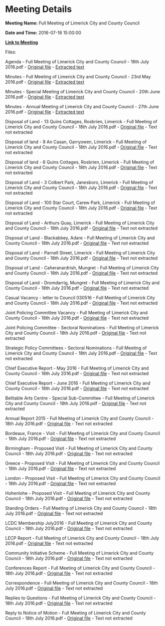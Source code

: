 # Meeting Details

**Meeting Name:** Full Meeting of Limerick City and County Council

**Date and Time:** 2016-07-18 15:00:00

**[Link to Meeting](https://www.limerick.ie/council/whats-on/full-meeting-limerick-city-and-county-council-19)**

Files: 

Agenda - Full Meeting of Limerick City and County Council - 18th July 2016.pdf - [Original file](https://www.limerick.ie/sites/default/files/media/documents/2017-06/agenda_meeting_18th_july_2016.pdf) - [Extracted text](./Agenda%20-%20Full%20Meeting%20of%20Limerick%20City%20and%20County%20Council%20-%2018th%20July%202016.md)

Minutes - Full Meeting of Limerick City and County Council - 23rd May 2016.pdf - [Original file](https://www.limerick.ie/sites/default/files/media/documents/2017-06/Minutes%20-%20Full%20Meeting%20of%20Limerick%20City%20and%20County%20Council%20-%2023rd%20May%202016.pdf) - [Extracted text](./Minutes%20-%20Full%20Meeting%20of%20Limerick%20City%20and%20County%20Council%20-%2023rd%20May%202016.md)

Minutes - Special Meeting of Limerick City and County Council - 20th June 2016.pdf - [Original file](https://www.limerick.ie/sites/default/files/media/documents/2017-06/Minutes%20-%20Special%20Meeting%20of%20Limerick%20City%20and%20County%20Council%20-%2020th%20June%202016.pdf) - [Extracted text](./Minutes%20-%20Special%20Meeting%20of%20Limerick%20City%20and%20County%20Council%20-%2020th%20June%202016.md)

Minutes - Annual Meeting of Limerick City and County Council - 27th June 2016.pdf - [Original file](https://www.limerick.ie/sites/default/files/media/documents/2017-06/Minutes%20-%20Annual%20Meeting%20of%20Limerick%20City%20and%20County%20Council%20-%2027th%20June%202016.pdf) - [Extracted text](./Minutes%20-%20Annual%20Meeting%20of%20Limerick%20City%20and%20County%20Council%20-%2027th%20June%202016.md)

Disposal of Land - 13 Quins Cottages, Rosbrien, Limerick - Full Meeting of Limerick City and County Council - 18th July 2016.pdf - [Original file](https://www.limerick.ie/sites/default/files/media/documents/2017-06/Disposal%20of%20Land%20-%2013%20Quins%20Cottages%2C%20Rosbrien%2C%20Limerick.pdf) - Text not extracted

Disposal of land - 9 An Casan, Garryowen, Limerick - Full Meeting of Limerick City and County Council - 18th July 2016.pdf - [Original file](https://www.limerick.ie/sites/default/files/media/documents/2017-06/Disposal%20of%20land%20-%209%20An%20Casan%2C%20Garryowen%2C%20Limerick.pdf) - Text not extracted

Disposal of land - 6 Quins Cottages, Rosbrien, Limerick - Full Meeting of Limerick City and County Council - 18th July 2016.pdf - [Original file](https://www.limerick.ie/sites/default/files/media/documents/2017-06/Disposal%20of%20land%20-%206%20Quins%20Cottages%2C%20Rosbrien%2C%20Limerick.pdf) - Text not extracted

Disposal of Land - 3 Colbert Park, Janesboro, Limerick - Full Meeting of Limerick City and County Council - 18th July 2016.pdf - [Original file](https://www.limerick.ie/sites/default/files/media/documents/2017-06/Disposal%20of%20Land%20-%203%20Colbert%20Park%2C%20Janesboro%2C%20Limerick_0.pdf) - Text not extracted

Disposal of Land - 100 Star Court, Carew Park, Limerick - Full Meeting of Limerick City and County Council - 18th July 2016.pdf - [Original file](https://www.limerick.ie/sites/default/files/media/documents/2017-06/Disposal%20of%20Land%20-%20100%20Star%20Court%2C%20Carew%20Park%2C%20Limerick.pdf) - Text not extracted

Disposal of Land - Arthurs Quay, Limerick - Full Meeting of Limerick City and County Council - 18th July 2016.pdf - [Original file](https://www.limerick.ie/sites/default/files/media/documents/2017-06/Disposal%20of%20Land%20-%20Arthurs%20Quay%2C%20Limerick.pdf) - Text not extracted

Disposal of Land - Blackabbey, Adare - Full Meeting of Limerick City and County Council - 18th July 2016.pdf - [Original file](https://www.limerick.ie/sites/default/files/media/documents/2017-06/Disposal%20of%20Land%20-%20Blackabbey%2C%20Adare.pdf) - Text not extracted

Disposal of Land - Parnell Street, Limerick - Full Meeting of Limerick City and County Council - 18th July 2016.pdf - [Original file](https://www.limerick.ie/sites/default/files/media/documents/2017-06/Disposal%20of%20Land%20-%20Parnell%20Street%2C%20Limerick.pdf) - Text not extracted

Disposal of Land - Caheranardrish, Mungret - Full Meeting of Limerick City and County Council - 18th July 2016.pdf - [Original file](https://www.limerick.ie/sites/default/files/media/documents/2017-06/Disposal%20of%20Land%20-%20Caheranardrish%2C%20Mungret.pdf) - Text not extracted

Disposal of Land - Dromdarrig, Mungret - Full Meeting of Limerick City and County Council - 18th July 2016.pdf - [Original file](https://www.limerick.ie/sites/default/files/media/documents/2017-06/Disposal%20of%20Land%20-%20Dromdarrig%2C%20Mungret.pdf) - Text not extracted

Casual Vacancy - letter to Council 030516 - Full Meeting of Limerick City and County Council - 18th July 2016.pdf - [Original file](https://www.limerick.ie/sites/default/files/media/documents/2017-06/Casual%20Vacancy%20-%20letter%20to%20Council%20030516.pdf) - Text not extracted

Joint Policing Committee Vacancy - Full Meeting of Limerick City and County Council - 18th July 2016.pdf - [Original file](https://www.limerick.ie/sites/default/files/media/documents/2017-06/Joint%20Policing%20Committee%20Vacancy.pdf) - Text not extracted

Joint Policing Committee - Sectoral Nominations - Full Meeting of Limerick City and County Council - 18th July 2016.pdf - [Original file](https://www.limerick.ie/sites/default/files/media/documents/2017-06/Joint%20Policing%20Committee%20-%20Sectoral%20Nominations.pdf) - Text not extracted

Strategic Policy Committees - Sectoral Nominations - Full Meeting of Limerick City and County Council - 18th July 2016.pdf - [Original file](https://www.limerick.ie/sites/default/files/media/documents/2017-06/Strategic%20Policy%20Committees%20-%20Sectoral%20Nominations.pdf) - Text not extracted

Chief Executive Report - May 2016 - Full Meeting of Limerick City and County Council - 18th July 2016.pdf - [Original file](https://www.limerick.ie/sites/default/files/media/documents/2017-06/Chief%20Executive%20Report%20-%20May%202016.pdf) - Text not extracted

Chief Executive Report - June 2016 - Full Meeting of Limerick City and County Council - 18th July 2016.pdf - [Original file](https://www.limerick.ie/sites/default/files/chief_executives_report_-_june_2016.pdf) - Text not extracted

Belltable Arts Centre - Special Sub-Committee - Full Meeting of Limerick City and County Council - 18th July 2016.pdf - [Original file](https://www.limerick.ie/sites/default/files/media/documents/2017-06/Belltable%20Arts%20Centre%20-%20Special%20Sub-Committee.pdf) - Text not extracted

Annual Report 2015 - Full Meeting of Limerick City and County Council - 18th July 2016.pdf - [Original file](https://www.limerick.ie/sites/default/files/media/documents/2017-06/Annual%20Report%202015.pdf) - Text not extracted

Bordeaux, France - Visit - Full Meeting of Limerick City and County Council - 18th July 2016.pdf - [Original file](https://www.limerick.ie/sites/default/files/media/documents/2017-06/Bordeaux%2C%20France%20-%20Visit.pdf) - Text not extracted

Birmingham - Proposed Visit - Full Meeting of Limerick City and County Council - 18th July 2016.pdf - [Original file](https://www.limerick.ie/sites/default/files/media/documents/2017-06/Birmingham%20-%20Proposed%20Visit.pdf) - Text not extracted

Greece - Proposed Visit - Full Meeting of Limerick City and County Council - 18th July 2016.pdf - [Original file](https://www.limerick.ie/sites/default/files/media/documents/2017-06/Greece%20-%20Proposed%20Visit.pdf) - Text not extracted

London - Proposed Visit - Full Meeting of Limerick City and County Council - 18th July 2016.pdf - [Original file](https://www.limerick.ie/sites/default/files/media/documents/2017-06/London%20-%20Proposed%20Visit.pdf) - Text not extracted

Hohenlohe - Proposed Visit - Full Meeting of Limerick City and County Council - 18th July 2016.pdf - [Original file](https://www.limerick.ie/sites/default/files/media/documents/2017-06/Hohenlohe%20-%20Proposed%20Visit.pdf) - Text not extracted

Standing Orders - Full Meeting of Limerick City and County Council - 18th July 2016.pdf - [Original file](https://www.limerick.ie/sites/default/files/media/documents/2017-06/Standing%20Orders.pdf) - Text not extracted

LCDC Membership July2016 - Full Meeting of Limerick City and County Council - 18th July 2016.pdf - [Original file](https://www.limerick.ie/sites/default/files/media/documents/2017-06/LCDC%20Membership%20July2016.pdf) - Text not extracted

LECP Report - Full Meeting of Limerick City and County Council - 18th July 2016.pdf - [Original file](https://www.limerick.ie/sites/default/files/media/documents/2017-06/LECP%20Report.pdf) - Text not extracted

Community Initiative Scheme - Full Meeting of Limerick City and County Council - 18th July 2016.pdf - [Original file](https://www.limerick.ie/sites/default/files/media/documents/2017-06/Community%20Initiative%20Scheme.pdf) - Text not extracted

Conferences Report - Full Meeting of Limerick City and County Council - 18th July 2016.pdf - [Original file](https://www.limerick.ie/sites/default/files/media/documents/2017-06/Conferences%20Report.pdf) - Text not extracted

Correspondence - Full Meeting of Limerick City and County Council - 18th July 2016.pdf - [Original file](https://www.limerick.ie/sites/default/files/media/documents/2017-06/Correspondence%20-%20Full%20Meeting%20of%20Limerick%20City%20and%20County%20Council%20-%2018th%20July%202016.pdf) - Text not extracted

Replies to Questions - Full Meeting of Limerick City and County Council - 18th July 2016.pdf - [Original file](https://www.limerick.ie/sites/default/files/media/documents/2017-06/Replies%20to%20Questions%20-%20Full%20Meeting%20of%20Limerick%20City%20and%20County%20Council%20-%2018th%20July%202016.pdf) - Text not extracted

Reply to Notice of Motion - Full Meeting of Limerick City and County Council - 18th July 2016.pdf - [Original file](https://www.limerick.ie/sites/default/files/media/documents/2017-06/Reply%20to%20Notice%20of%20Motion%20-%20Full%20Meeting%20of%20Limerick%20City%20and%20County%20Council%20-%2018th%20July%202016.pdf) - Text not extracted

